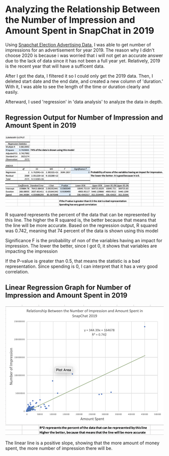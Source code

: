 # Analyzing the Relationship Between the Number of Impression and Amount Spent in SnapChat in 2019

Using [Snapchat Election Advertising Data](https://www.snap.com/en-US/political-ads/), I was able to get number of impressions for an advertisement for year 2019.
The reason why I didn't choose 2020 is because i was worried that i will not get an accurate answer due to the lack of data since it has not been a full year yet.
Relatively, 2019 is the recent year that will have a sufficent data. 

After I got the data, I filtered it so I could only get the 2019 data.
Then, I deleted start date and the end date, and created a new column of 'duration.'
With it, I was able to see the length of the time or duration clearly and easily.

Afterward, I used 'regression' in 'data analysis' to analyze the data in depth.

## Regression Output for Number of Impression and Amount Spent in 2019
![alt text](https://github.com/ywonjun1021/Analyzing-the-Relationship-Between-the-Number-of-Impression-and-Amount-Spent-in-SnapChat-in-2019/blob/master/Data%20Analysis-%20project%202.png)

R squared represents the percent of the data that can be represented by this line. 
The higher the R squared is, the better because that means that the line will be more accurate.
Based on the regression output, R squared was 0.742, meaning that 74 percent of the data is shown using this model

Significance F is the probability of non of the variables having an impact for impression.
The lower the better, since I got 0, it shows that variables are impacting the impression

If the P-value is greater than 0.5, that means the statistic is a bad representation.
Since spending is 0, I can interpret that it has a very good correlation. 

## Linear Regression Graph for Number of Impression and Amount Spent in 2019

![alt text](https://github.com/ywonjun1021/Analyzing-the-Relationship-Between-the-Number-of-Impression-and-Amount-Spent-in-SnapChat-in-2019/blob/master/Graph-%20project%202.png)

The linear line is a positive slope, showing that the more amount of money spent, the more number of impression there will be. 




